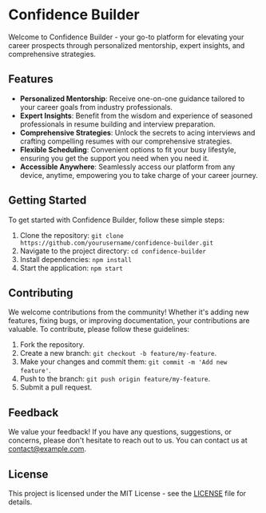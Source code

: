 # Confidence Builder

Welcome to Confidence Builder - your go-to platform for elevating your career prospects through personalized mentorship, expert insights, and comprehensive strategies.

## Features

- **Personalized Mentorship**: Receive one-on-one guidance tailored to your career goals from industry professionals.
- **Expert Insights**: Benefit from the wisdom and experience of seasoned professionals in resume building and interview preparation.
- **Comprehensive Strategies**: Unlock the secrets to acing interviews and crafting compelling resumes with our comprehensive strategies.
- **Flexible Scheduling**: Convenient options to fit your busy lifestyle, ensuring you get the support you need when you need it.
- **Accessible Anywhere**: Seamlessly access our platform from any device, anytime, empowering you to take charge of your career journey.

## Getting Started

To get started with Confidence Builder, follow these simple steps:

1. Clone the repository: `git clone https://github.com/yourusername/confidence-builder.git`
2. Navigate to the project directory: `cd confidence-builder`
3. Install dependencies: `npm install`
4. Start the application: `npm start`

## Contributing

We welcome contributions from the community! Whether it's adding new features, fixing bugs, or improving documentation, your contributions are valuable. To contribute, please follow these guidelines:

1. Fork the repository.
2. Create a new branch: `git checkout -b feature/my-feature`.
3. Make your changes and commit them: `git commit -m 'Add new feature'`.
4. Push to the branch: `git push origin feature/my-feature`.
5. Submit a pull request.

## Feedback

We value your feedback! If you have any questions, suggestions, or concerns, please don't hesitate to reach out to us. You can contact us at [contact@example.com](mailto:contact@example.com).

## License

This project is licensed under the MIT License - see the [LICENSE](LICENSE) file for details.
